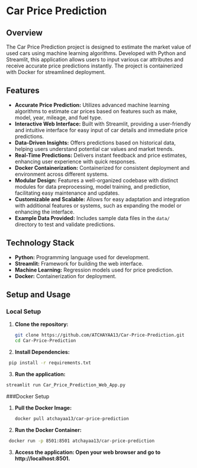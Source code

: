 # Car Price Prediction

## Overview
The Car Price Prediction project is designed to estimate the market value of used cars using machine learning algorithms. Developed with Python and Streamlit, this application allows users to input various car attributes and receive accurate price predictions instantly. The project is containerized with Docker for streamlined deployment.

## Features
- **Accurate Price Prediction:** Utilizes advanced machine learning algorithms to estimate car prices based on features such as make, model, year, mileage, and fuel type.
- **Interactive Web Interface:** Built with Streamlit, providing a user-friendly and intuitive interface for easy input of car details and immediate price predictions.
- **Data-Driven Insights:** Offers predictions based on historical data, helping users understand potential car values and market trends.
- **Real-Time Predictions:** Delivers instant feedback and price estimates, enhancing user experience with quick responses.
- **Docker Containerization:** Containerized for consistent deployment and environment across different systems.
- **Modular Design:** Features a well-organized codebase with distinct modules for data preprocessing, model training, and prediction, facilitating easy maintenance and updates.
- **Customizable and Scalable:** Allows for easy adaptation and integration with additional features or systems, such as expanding the model or enhancing the interface.
- **Example Data Provided:** Includes sample data files in the `data/` directory to test and validate predictions.

## Technology Stack
- **Python:** Programming language used for development.
- **Streamlit:** Framework for building the web interface.
- **Machine Learning:** Regression models used for price prediction.
- **Docker:** Containerization for deployment.

## Setup and Usage

### Local Setup
1. **Clone the repository:**
   ```bash
   git clone https://github.com/ATCHAYAA13/Car-Price-Prediction.git
   cd Car-Price-Prediction
2. **Install Dependencies:**
  ```bash
   pip install -r requirements.txt
```
3. **Run the application:**
```bash
streamlit run Car_Price_Prediction_Web_App.py
```

###Docker Setup
1. **Pull the Docker Image:**
   ```bash
   docker pull atchayaa13/car-price-prediction

2. **Run the Docker Container:**
  ```bash
   docker run -p 8501:8501 atchayaa13/car-price-prediction
```
3. **Access the application: Open your web browser and go to http://localhost:8501.**

   
